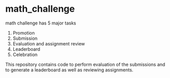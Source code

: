 # math_challenge

math challenge has 5 major tasks
1. Promotion
2. Submission
3. Evaluation and assignment review
4. Leaderboard
5. Celebration

This repository contains code to perform evaluation of the submissions and to generate a leaderboard as well as reviewing assignments.







